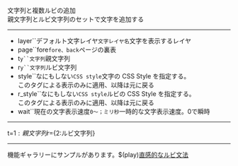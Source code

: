 文字列と複数ルビの追加  
親文字列とルビ文字列のセットで文字を追加する

***
- layer``デフォルト文字レイヤ`文字レイヤ名`文字を表示するレイヤ
- page``fore`fore、back`ページの裏表
- t`y``文字列`親文字列
- r`y``文字列`ルビ文字列
- style``なにもしない`CSS style`文字の CSS Style を指定する。<br/>このタグによる表示のみに適用、以降は元に戻る
- r_style``なにもしない`CSS style`ルビの CSS Style を指定する。<br/>このタグによる表示のみに適用、以降は元に戻る
- wait``現在の文字表示速度`0〜；ミリ秒`一時的な文字表示速度。0で瞬時

***
t=${1:親文字列} r=${2:ルビ文字列}

***
機能ギャラリーにサンプルがあります。$(play)[直感的なルビ文法](https://famibee.github.io/SKYNovel_gallery/?cur=ruby)
